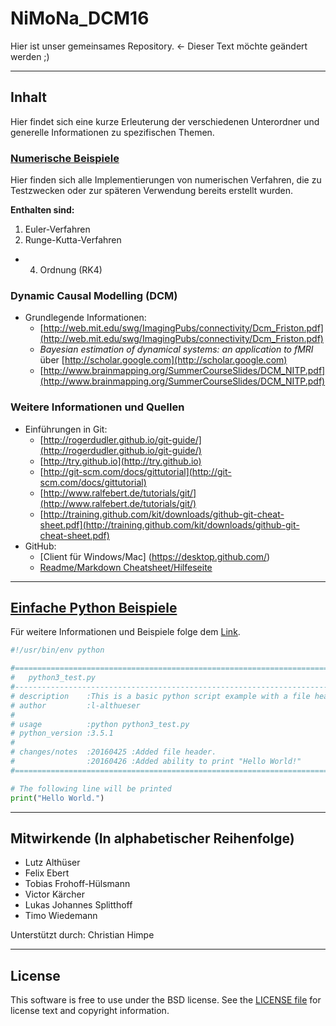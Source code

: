 # NiMoNa_DCM16
Hier ist unser gemeinsames Repository. <- Dieser Text möchte geändert werden ;)

---

## Inhalt
Hier findet sich eine kurze Erleuterung der verschiedenen Unterordner und generelle Informationen zu spezifischen Themen.

### [Numerische Beispiele](numerical_examples)
Hier finden sich alle Implementierungen von numerischen Verfahren, die zu Testzwecken oder zur späteren Verwendung bereits erstellt wurden.

**Enthalten sind:**  
1. Euler-Verfahren  
2. Runge-Kutta-Verfahren  
  * 4. Ordnung (RK4)
  
### Dynamic Causal Modelling (DCM)
* Grundlegende Informationen:
  * [http://web.mit.edu/swg/ImagingPubs/connectivity/Dcm_Friston.pdf](http://web.mit.edu/swg/ImagingPubs/connectivity/Dcm_Friston.pdf)
  * *Bayesian estimation of dynamical systems: an application to fMRI* über [http://scholar.google.com](http://scholar.google.com)
  * [http://www.brainmapping.org/SummerCourseSlides/DCM_NITP.pdf](http://www.brainmapping.org/SummerCourseSlides/DCM_NITP.pdf)

### Weitere Informationen und Quellen
* Einführungen in Git:
  * [http://rogerdudler.github.io/git-guide/](http://rogerdudler.github.io/git-guide/)
  * [http://try.github.io](http://try.github.io)
  * [http://git-scm.com/docs/gittutorial](http://git-scm.com/docs/gittutorial)
  * [http://www.ralfebert.de/tutorials/git/](http://www.ralfebert.de/tutorials/git/)
  * [http://training.github.com/kit/downloads/github-git-cheat-sheet.pdf](http://training.github.com/kit/downloads/github-git-cheat-sheet.pdf)
* GitHub:
  * [Client für Windows/Mac] (https://desktop.github.com/)
  * [Readme/Markdown Cheatsheet/Hilfeseite](https://github.com/adam-p/markdown-here/wiki/Markdown-Cheatsheet)
  
---

## [Einfache Python Beispiele](python_examples)
Für weitere Informationen und Beispiele folge dem [Link](python_examples).

```python
#!/usr/bin/env python

#==============================================================================
#	python3_test.py
#------------------------------------------------------------------------------
# description    :This is a basic python script example with a file header
# author         :l-althueser
#
# usage          :python python3_test.py
# python_version :3.5.1 
#
# changes/notes  :20160425 :Added file header.
#				 :20160426 :Added ability to print "Hello World!"
#==============================================================================

# The following line will be printed
print("Hello World.")
```

---
  
## Mitwirkende (In alphabetischer Reihenfolge)
* Lutz Althüser  
* Felix Ebert  
* Tobias Frohoff-Hülsmann  
* Victor Kärcher  
* Lukas Johannes Splitthoff  
* Timo Wiedemann  

Unterstützt durch: Christian Himpe

---

## License
This software is free to use under the BSD license. See the [LICENSE file](LICENSE.md) for license text and copyright information.
